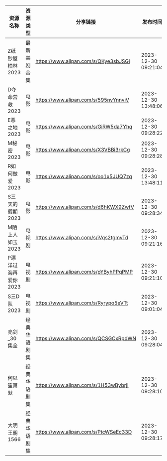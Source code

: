 | 资源名称         | 资源类型   | 分享链接                                 | 发布时间                |
| ------------ | ------ | ------------------------------------ | ------------------- |
| Z纸钞屋柏林2023   | 最新美剧合集 | https://www.alipan.com/s/QKye3sbJSGi | 2023-12-30 09:21:04 |
| D夺命营救2023    | 电影     | https://www.alipan.com/s/595nvYnnviV | 2023-12-30 13:48:06 |
| E恶之地2023     | 电影     | https://www.alipan.com/s/GiRW5da7Yhq | 2023-12-30 09:28:22 |
| M秘密2023      | 电影     | https://www.alipan.com/s/X3VBBi3rkCg | 2023-12-30 09:28:28 |
| R如何做爱2023    | 电影     | https://www.alipan.com/s/oo1x5JUQ7zq | 2023-12-30 13:48:11 |
| S三天的假期2023   | 电影     | https://www.alipan.com/s/d6hKWX9ZwfV | 2023-12-30 09:28:34 |
| M陌上人如玉2023   | 电视剧    | https://www.alipan.com/s/iVqs2tgmvTd | 2023-12-30 09:21:16 |
| P漂洋过海再爱你2023 | 电视剧    | https://www.alipan.com/s/pYByhPPqPMP | 2023-12-30 09:21:10 |
| S三D队2023     | 电视剧    | https://www.alipan.com/s/Ryrypo5eVTt | 2023-12-30 09:01:04 |
| 亮剑_30集全      | 经典华语剧集 | https://www.alipan.com/s/QCSGCxRpdWN | 2023-12-30 09:28:04 |
| 何以笙箫默        | 经典华语剧集 | https://www.alipan.com/s/1H53wBybrji | 2023-12-30 09:28:10 |
| 大明王朝1566     | 经典华语剧集 | https://www.alipan.com/s/PtcWSeEc33D | 2023-12-30 09:28:17 |

